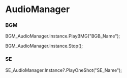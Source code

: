 # AudioManager

### BGM
BGM_AudioManager.Instance.PlayBMG("BGB_Name");

BGM_AudioManager.Instance.Stop();

### SE

SE_AudioManager.Instance?.PlayOneShot("SE_Name");

